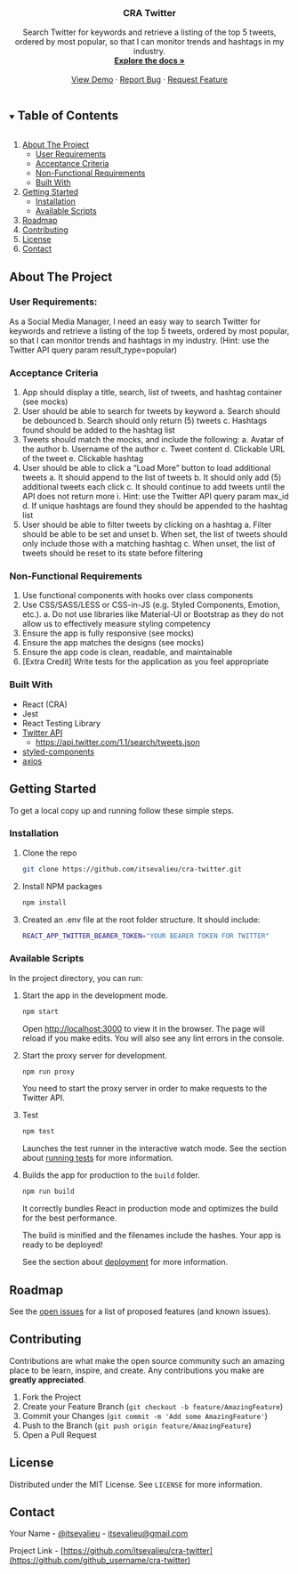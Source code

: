 <!-- PROJECT LOGO -->
<br />
<p align="center">

  <h3 align="center">CRA Twitter</h3>

  <p align="center">
    Search Twitter for keywords and retrieve a listing of the top 5 tweets, ordered by most popular, so that I can monitor trends and hashtags in my industry.
    <br />
    <a href="https://github.com/itsevalieu/cra-twitter"><strong>Explore the docs »</strong></a>
    <br />
    <br />
    <a href="https://github.com/itsevalieu/cra-twitter">View Demo</a>
    ·
    <a href="https://github.com/itsevalieu/cra-twitter/issues">Report Bug</a>
    ·
    <a href="https://github.com/itsevalieu/cra-twitter/issues">Request Feature</a>
  </p>
</p>

<!-- TABLE OF CONTENTS -->
<details open="open">
  <summary><h2 style="display: inline-block">Table of Contents</h2></summary>
  <ol>
    <li>
      <a href="#about-the-project">About The Project</a>
      <ul>
        <li><a href="#user-requirements">User Requirements</a></li>
        <li><a href="#acceptance-criteria">Acceptance Criteria</a></li>
        <li><a href="#non-functional-requirements">Non-Functional Requirements</a></li>
        <li><a href="#built-with">Built With</a></li>
      </ul>
    </li>
    <li>
      <a href="#getting-started">Getting Started</a>
      <ul>
        <!-- <li><a href="#prerequisites">Prerequisites</a></li> -->
        <li><a href="#installation">Installation</a></li>
        <li><a href="#available-scripts">Available Scripts</a></li>
      </ul>
    </li>
    <!-- <li><a href="#usage">Usage</a></li> -->
    <li><a href="#roadmap">Roadmap</a></li>
    <li><a href="#contributing">Contributing</a></li>
    <li><a href="#license">License</a></li>
    <li><a href="#contact">Contact</a></li>
    <!-- <li><a href="#acknowledgements">Acknowledgements</a></li> -->
  </ol>
</details>

<!-- ABOUT THE PROJECT -->

## About The Project

<!-- [![Product Name Screen Shot][product-screenshot]](https://example.com) -->

### User Requirements:

As a Social Media Manager, I need an easy way to search Twitter for keywords and retrieve a
listing of the top 5 tweets, ordered by most popular, so that I can monitor trends and hashtags in
my industry. (Hint: use the Twitter API query param result_type=popular)

### Acceptance Criteria

1. App should display a title, search, list of tweets, and hashtag container (see mocks)
2. User should be able to search for tweets by keyword
   a. Search should be debounced
   b. Search should only return (5) tweets
   c. Hashtags found should be added to the hashtag list
3. Tweets should match the mocks, and include the following:
   a. Avatar of the author
   b. Username of the author
   c. Tweet content
   d. Clickable URL of the tweet
   e. Clickable hashtag
4. User should be able to click a “Load More” button to load additional tweets
   a. It should append to the list of tweets
   b. It should only add (5) additional tweets each click
   c. It should continue to add tweets until the API does not return more
   i. Hint: use the Twitter API query param max_id
   d. If unique hashtags are found they should be appended to the hashtag list
5. User should be able to filter tweets by clicking on a hashtag
   a. Filter should be able to be set and unset
   b. When set, the list of tweets should only include those with a matching hashtag
   c. When unset, the list of tweets should be reset to its state before filtering

### Non-Functional Requirements

1. Use functional components with hooks over class components
2. Use CSS/SASS/LESS or CSS-in-JS (e.g. Styled Components, Emotion, etc.).
   a. Do not use libraries like Material-UI or Bootstrap as they do not allow us to
   effectively measure styling competency
3. Ensure the app is fully responsive (see mocks)
4. Ensure the app matches the designs (see mocks)
5. Ensure the app code is clean, readable, and maintainable
6. [Extra Credit] Write tests for the application as you feel appropriate

### Built With

- React (CRA)
- Jest
- React Testing Library
- [Twitter API](https://developer.twitter.com/en/docs/api-reference-index#twitter-api-v1)
  - https://api.twitter.com/1.1/search/tweets.json
- [styled-components](https://styled-components.com/)
- [axios](https://www.npmjs.com/package/axios)

<!-- GETTING STARTED -->

## Getting Started

To get a local copy up and running follow these simple steps.

<!-- ### Prerequisites

This is an example of how to list things you need to use the software and how to install them. -->

### Installation

1. Clone the repo
   ```sh
   git clone https://github.com/itsevalieu/cra-twitter.git
   ```
2. Install NPM packages
   ```sh
   npm install
   ```
3. Created an .env file at the root folder structure. It should include:
   ```sh
   REACT_APP_TWITTER_BEARER_TOKEN="YOUR BEARER TOKEN FOR TWITTER"
   ```

### Available Scripts

In the project directory, you can run:

1.  Start the app in the development mode.

    ```sh
    npm start
    ```

    Open [http://localhost:3000](http://localhost:3000) to view it in the browser.
    The page will reload if you make edits. You will also see any lint errors in the console.

2.  Start the proxy server for development.

    ```sh
    npm run proxy
    ```

    You need to start the proxy server in order to make requests to the Twitter API.

3.  Test

    ```sh
    npm test
    ```

    Launches the test runner in the interactive watch mode.
    See the section about [running tests](https://facebook.github.io/create-react-app/docs/running-tests) for more information.

4.  Builds the app for production to the `build` folder.

    ```sh
    npm run build
    ```

    It correctly bundles React in production mode and optimizes the build for the best performance.

    The build is minified and the filenames include the hashes.
    Your app is ready to be deployed!

    See the section about [deployment](https://facebook.github.io/create-react-app/docs/deployment) for more information.

<!-- USAGE EXAMPLES -->

<!-- ## Usage

Use this space to show useful examples of how a project can be used. Additional screenshots, code examples and demos work well in this space. You may also link to more resources.

_For more examples, please refer to the [Documentation](https://example.com)_ -->

<!-- ROADMAP -->

## Roadmap

See the [open issues](https://github.com/itsevalieu/cra-twitter/issues) for a list of proposed features (and known issues).

<!-- CONTRIBUTING -->

## Contributing

Contributions are what make the open source community such an amazing place to be learn, inspire, and create. Any contributions you make are **greatly appreciated**.

1. Fork the Project
2. Create your Feature Branch (`git checkout -b feature/AmazingFeature`)
3. Commit your Changes (`git commit -m 'Add some AmazingFeature'`)
4. Push to the Branch (`git push origin feature/AmazingFeature`)
5. Open a Pull Request

<!-- LICENSE -->

## License

Distributed under the MIT License. See `LICENSE` for more information.

<!-- CONTACT -->

## Contact

Your Name - [@itsevalieu](https://twitter.com/itsevalieu) - itsevalieu@gmail.com

Project Link - [https://github.com/itsevalieu/cra-twitter](https://github.com/github_username/cra-twitter)

<!-- ACKNOWLEDGEMENTS -->

<!-- ## Acknowledgements

- []()
- []()
- []() -->

<!-- MARKDOWN LINKS & IMAGES -->
<!-- https://www.markdownguide.org/basic-syntax/#reference-style-links -->

[contributors-shield]: https://img.shields.io/github/contributors/itsevalieu/cra-twitter.svg?style=for-the-badge
[contributors-url]: https://github.com/itsevalieu/cra-twitter/network/members
[stars-shield]: https://img.shields.io/github/stars/itsevalieu/cra-twitter/stargazers
[issues-shield]: https://img.shields.io/github/issues/itsevalieu/cra-twitter/issues
[license-shield]: https://img.shields.io/github/license/itsevalieu/cra-twitter/blob/master/LICENSE.txt
[license-url]: https://github.com/itsevalieu/cra-twitter/blob/master/LICENSE.txt
[linkedin-shield]: https://img.shields.io/badge/-LinkedIn-black.svg?style=for-the-badge&logo=linkedin&colorB=555
[linkedin-url]: https://linkedin.com/in/eva-lieu
